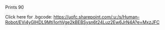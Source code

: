 Prints 90

Click here for .bgcode: https://uofc.sharepoint.com/:u:/s/Human-Robot/EVi4yGIHDL9Mti1orhVge2kBEBSysn6t24Luz2Ew6JrN4A?e=MxzJFC

